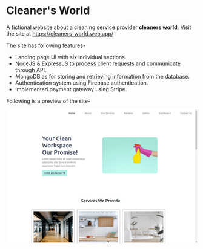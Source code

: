 # Cleaner's World

A fictional website about a cleaning service provider **cleaners world**. Visit the site at https://cleaners-world.web.app/

The site has following features-

- Landing page UI with six individual sections.
- NodeJS & ExpressJS to process client requests and communicate through API.
- MongoDB as for storing and retrieving information from the database.
- Authentication system using Firebase authentication.
- Implemented payment gateway using Stripe.

Following is a preview of the site-

![Alt text](./src/Images/Preview/preview.png?raw=true "Preview")
